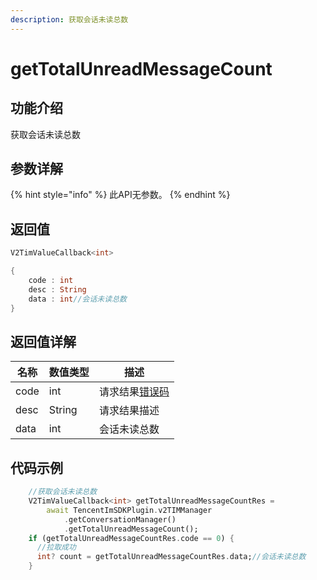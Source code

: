 ```yaml
---
description: 获取会话未读总数
---
```


# getTotalUnreadMessageCount

## 功能介绍

获取会话未读总数

## 参数详解

{% hint style="info" %}
此API无参数。
{% endhint %}

## 返回值

```dart
V2TimValueCallback<int>

{
    code : int
    desc : String
    data : int//会话未读总数
}
```

## 返回值详解

| 名称   | 数值类型   | 描述                                                             |
| ---- | ------ | -------------------------------------------------------------- |
| code | int    | 请求结果[错误码](https://cloud.tencent.com/document/product/269/1671) |
| desc | String | 请求结果描述                                                         |
| data | int    | 会话未读总数                                                         |

## 代码示例  &#x20;

```dart
    //获取会话未读总数
    V2TimValueCallback<int> getTotalUnreadMessageCountRes =
        await TencentImSDKPlugin.v2TIMManager
            .getConversationManager()
            .getTotalUnreadMessageCount();
    if (getTotalUnreadMessageCountRes.code == 0) {
      //拉取成功
      int? count = getTotalUnreadMessageCountRes.data;//会话未读总数
    }
```
